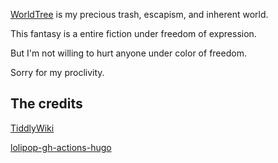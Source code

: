 [WorldTree](https://world-tree.wiki/) is my precious trash, escapism, and inherent world.

This fantasy is a entire fiction under freedom of expression.

But I'm not willing to hurt anyone under color of freedom.

Sorry for my proclivity.


## The credits
[TiddlyWiki](https://github.com/TiddlyWiki/TiddlyWiki)

[lolipop-gh-actions-hugo](https://github.com/kentaro/lolipop-gh-actions-hugo)
